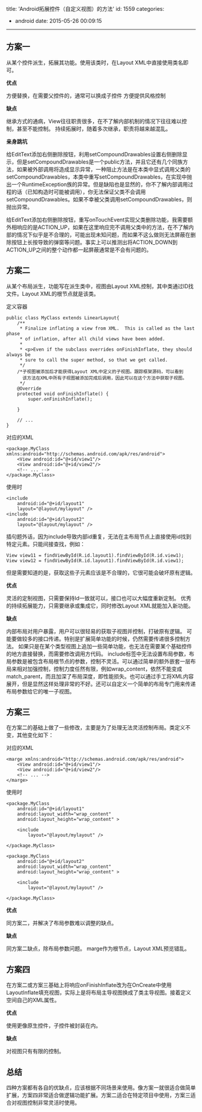 title: 'Android拓展控件（自定义视图）的方法'
id: 1559
categories:
  - android
date: 2015-05-26 00:09:15
---

## 方案一
从某个控件派生，拓展其功能。使用该类时，在Layout XML中直接使用类名即可。

**优点**

方便替换，在需要父控件的，通常可以换成子控件
方便提供风格控制

**缺点**

继承方式的通病，View往往职责很多，在不了解内部机制的情况下往往难以控制，甚至不能控制。
持续拓展时，随着多次继承，职责将越来越混乱。

<!-- more -->

**亲身跳坑**

给EditText添加右侧删除按钮，利用setCompoundDrawables设置右侧删除显示，但是setCompoundDrawables是一个public方法，并且它还有几个同族方法，如果被外部调用将造成显示异常，一种阻止方法是在本类中显式调用父类的setCompoundDrawables，本类中重写setCompoundDrawables，在实现中抛出一个RuntimeException族的异常。但是缺陷也是显然的，你不了解内部调用过程的话（已知构造时可能被调用），你无法保证父类不会调用setCompoundDrawables。如果不幸被父类调用setCompoundDrawables，则抛出异常。

给EditText添加右侧删除按钮，重写onTouchEvent实现父类删除功能，我需要额外相响应的是ACTION_UP，如果在这里响应完不调用父类中的方法，在不了解内部的情况下似乎是不合理的，可能出现未知问题，而如果不这么做则无法屏蔽在删除按钮上长按导致的弹窗等问题。事实上可以推测出将ACTION_DOWN到ACTION_UP之间的整个动作都一起屏蔽通常是不会有问题的。


## 方案二

从某个布局派生，功能写在派生类中，视图由Layout XML控制，其中类通过ID找文件。Layout XML的根节点就是该类。

定义容器

    public class MyClass extends LinearLayout{
        /**
         * Finalize inflating a view from XML.  This is called as the last phase
         * of inflation, after all child views have been added.
         *
         * <p>Even if the subclass overrides onFinishInflate, they should always be
         * sure to call the super method, so that we get called.
         */
        /*子视图被添加后才能获得Layout XML中定义的子视图。跟踪框架源码，可以看到
          该方法在XML中所有子视图被添加完成后调用，因此可以在这个方法中获取子视图。
         */
        @Override
        protected void onFinishInflate() {
            super.onFinishInflate();
                
        }

        // ... 
    }

对应的XML

    <package.MyClass xmlns:android="http://schemas.android.com/apk/res/android">
        <View android:id="@+id/view1"/>
        <View android:id="@+id/view2"/>
        <!-- ... -->
    </package.MyClass>

使用时

    <include 
        android:id="@+id/layout1"
        layout="@layout/mylayout" />
    <include 
        android:id="@+id/layout2"
        layout="@layout/mylayout" />

插句题外话，因为include导致内部id重复，无法在主布局节点上直接使用id找到特定元素。只能间接查找，例如：

    View view11 = findViewById(R.id.layout1).findViewById(R.id.view1);
    View view12 = findViewById(R.id.layout1).findViewById(R.id.view1);

但是需要知道的是，获取这些子元素应该是不合理的，它很可能会破坏原有逻辑。

**优点**

灵活的定制视图，只需要保持Id一致就可以，接口也可以大幅度重新定制。
优秀的持续拓展能力，只需要继承或集成它，同时修改Layout XML就能加入新功能。

**缺点**

内部布局对用户暴露，用户可以很轻易的获取子视图并控制，打破原有逻辑。
可能要做较多的接口传递。特别是扩展简单功能的时候，仍然需要传递很多控制方法。
如果只是在某个类型视图上追加一些简单功能，也无法在需要某个基础控件的地方直接替换，而需要修改调用方代码。
include标签中无法设置布局参数，布局参数是被包含布局根节点的参数，控制不灵活。可以通过简单的额外嵌套一层布局来相对加强控制，控制力度任然有限，例如wrap_content，依然不能变成match_parent，而且加深了布局深度，即性能损失。也可以通过手工将XML内容展开，但是显然这样处理非常的不好。还可以自定义一个简单的布局专门用来传递布局参数给它的唯一子视图。

## 方案三

在方案二的基础上做了一些修改，主要是为了处理无法灵活控制布局。类定义不变，其他变化如下：

对应的XML

    <marge xmlns:android="http://schemas.android.com/apk/res/android">
        <View android:id="@+id/view1"/>
        <View android:id="@+id/view2"/>
        <!-- ... -->
    </marge>

使用时

    <package.MyClass
        android:id="@+id/layout1"
        android:layout_width="wrap_content"
        android:layout_height="wrap_content" >
            
        <include 
            layout="@layout/mylayout" />

    </package.MyClass>

    <package.MyClass
        android:id="@+id/layout2"
        android:layout_width="wrap_content"
        android:layout_height="wrap_content" >
            
        <include 
            layout="@layout/mylayout" />

    </package.MyClass>

**优点**

同方案二，并解决了布局参数难以调整的缺点。

**缺点**

同方案二缺点，除布局参数问题。
marge作为根节点，Layout XML预览错乱。

## 方案四

在方案二或方案三基础上将响应onFinishInflate改为在OnCreate中使用LayoutInflate填充视图，实际上是将布局主导视图换成了类主导视图。接着定义空间自己的XML属性。

**优点**

使用更像原生控件，子控件被封装在内。

**缺点**

对视图只有有限的控制。

## 总结

四种方案都有各自的优缺点，应该根据不同场景来使用。像方案一就很适合做简单扩展，方案四非常适合做逻辑功能扩展。方案二适合在特定项目中使用，方案三适合对视图控制非常灵活时使用。